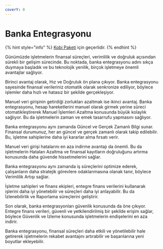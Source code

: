 ```yaml
---
coverY: 0
---
```


# Banka Entegrasyonu

{% hint style="info" %}
[Kobi Paketi](https://www.muhasip.com.tr/on-muhasebe-fiyatlari) için geçerlidir.
{% endhint %}

Günümüzde işletmelerin finansal süreçleri, verimlilik ve doğruluk açısından sürekli bir gelişim sürecinde. Bu noktada, banka entegrasyonu adını sıkça duymaya başladık ve bu teknolojik yenilik, birçok işletmeye önemli avantajlar sağlıyor.

Birinci avantaj olarak, Hız ve Doğruluk ön plana çıkıyor. Banka entegrasyonu sayesinde finansal verileriniz otomatik olarak senkronize ediliyor, böylece işlemler daha hızlı ve hatasız bir şekilde gerçekleşiyor.

Manuel veri girişinin getirdiği zorlukları azaltmak ise ikinci avantaj. Banka entegrasyonu, hesap hareketlerini manuel olarak girmek yerine süreci otomatikleştirerek Manuel İşlemleri Azaltma konusunda büyük kolaylık sağlıyor. Bu da işletmelerin zaman ve emek tasarrufu yapmasını sağlıyor.

Banka entegrasyonu aynı zamanda Güncel ve Gerçek Zamanlı Bilgi sunar. Finansal durumunuz, her an güncel ve gerçek zamanlı olarak takip edilebilir. Bu, işletme sahiplerine daha iyi kararlar alma fırsatı verir.

Manuel veri girişi hatalarını en aza indirme avantajı da önemli. Bu da işletmelerin Hataları Azaltma ve finansal kayıtların doğruluğunu artırma konusunda daha güvende hissetmelerini sağlar.

Banka entegrasyonu aynı zamanda iş süreçlerini optimize ederek, çalışanların daha stratejik görevlere odaklanmasına olanak tanır, böylece Verimlilik Artışı sağlar.

İşletme sahipleri ve finans ekipleri, entegre finans verilerini kullanarak işlerini daha iyi yönetebilir ve süreçleri daha iyi anlayabilir. Bu da İzlenebilirlik ve Raporlama süreçlerini geliştirir.

Son olarak, banka entegrasyonları güvenlik konusunda da öne çıkıyor. Entegre finans verileri, güvenli ve yetkilendirilmiş bir şekilde erişim sağlar, böylece Güvenlik ve İzleme konusunda işletmelerin endişelerini en aza indirir.

Banka entegrasyonu, finansal süreçleri daha etkili ve yönetilebilir hale getirerek işletmelerin rekabet avantajını artırabilir ve başarılarına yeni boyutlar ekleyebilir.

